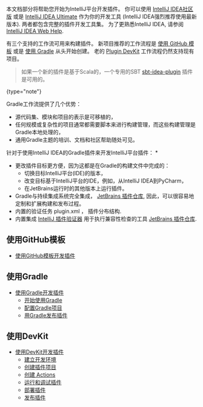 [//]: # (title: Creating Your First Plugin)

<!-- Copyright 2000-2021 JetBrains s.r.o. and other contributors. Use of this source code is governed by the Apache 2.0 license that can be found in the LICENSE file. -->

本文档部分将帮助您开始为IntelliJ平台开发插件。
你可以使用 [IntelliJ IDEA社区版](https://www.jetbrains.com/idea/download/) 或是 [IntelliJ IDEA Ultimate](https://www.jetbrains.com/idea/download/) 作为你的开发工具 (IntelliJ IDEA强烈推荐使用最新版本).
两者都包含完整的插件开发工具集。
为了更熟悉IntelliJ IDEA, 请参阅 [IntelliJ IDEA Web Help](https://www.jetbrains.com/idea/help/).

有三个支持的工作流可用来构建插件。
新项目推荐的工作流程是 [使用 GitHub 模板](#using-github-template) 或是 [使用 Gradle](#using-gradle) 从头开始创建。
老的 [Plugin DevKit](#using-devkit) 工作流程仍然支持现有项目。

 >  如果一个新的插件是基于Scala的，一个专用的SBT [sbt-idea-plugin](https://github.com/JetBrains/sbt-idea-plugin) 插件是可用的。
 >
 {type="note"}

Gradle工作流提供了几个优势：
  * 源代码集、模块和项目的表示是可移植的，
  * 任何规模或复杂性的项目通常都需要脚本来进行构建管理，而这些构建管理是Gradle本地处理的，
  * 通用Gradle主题的培训、文档和社区帮助随处可见。

针对于使用IntelliJ IDEA的Gradle插件来开发IntelliJ平台插件：
  *
  * 更改插件目标更方便，因为这都是在Gradle的构建文件中完成的：
      * 切换目标IntelliJ平台(IDE)的版本，
      * 改变目标基于IntelliJ平台的IDE，例如，从IntelliJ IDEA到PyCharm，
      * 在JetBrains运行时的其他版本上运行插件。
  * Gradle与持续集成系统完全集成， [JetBrains 插件仓库](https://plugins.jetbrains.com), 因此，可以很容易地定制和扩展构建和发布过程。
  * 内置的验证任务 <path>plugin.xml</path> ， 插件分布结构.
  * 内置集成 [IntelliJ 插件验证器](https://github.com/JetBrains/intellij-plugin-verifier) 用于执行兼容性检查的工具 [JetBrains 插件仓库](https://plugins.jetbrains.com).

## 使用GitHub模板

* [使用GitHub模板开发插件](github_template.md)

## 使用Gradle

* [使用Gradle开发插件](gradle_build_system.md)
    * [开始使用Gradle](gradle_prerequisites.md)
    * [配置Gradle项目](gradle_guide.md)
    * [用Gradle发布插件](deployment.md)

## 使用DevKit

* [使用DevKit开发插件](using_dev_kit.md)
    * [建立开发环境](setting_up_environment.md)
    * [创建插件项目](creating_plugin_project.md)
    * [创建 Actions](working_with_custom_actions.md)
    * [运行和调试插件](running_and_debugging_a_plugin.md)
    * [部署插件](deploying_plugin.md)
    * [发布插件](publishing_plugin.md)

